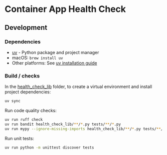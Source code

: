 # Container App Health Check

## Development

### Dependencies

- [uv](https://docs.astral.sh/uv/) - Python package and project manager
- macOS: `brew install uv`
- Other platforms: See [uv installation guide](https://docs.astral.sh/uv/getting-started/installation/)

### Build / checks

In the [health_check_lib](.) folder, to create a virtual environment and install project dependencies:

```bash
uv sync
```

Run code quality checks:

```bash
uv run ruff check
uv run bandit health_check_lib/**/*.py tests/**/*.py
uv run mypy --ignore-missing-imports health_check_lib/**/*.py tests/**/*.py
```

Run unit tests:

```bash
uv run python -m unittest discover tests
```
